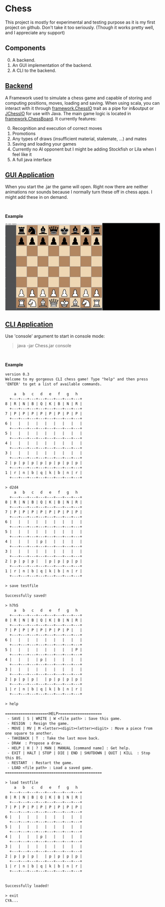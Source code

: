 # Chess
This project is mostly for experimental and testing purpose as it is my first project on github.
Don't take it too seriously. (Though it works pretty well, and I appreciate any support)

## Components
 0. A backend.
 0. An GUI implementation of the backend.
 0. A CLI to the backend.

## [Backend](https://github.com/SlaynAndKorpil/Chess/tree/master/framework)
A Framework used to simulate a chess game and capable of storing and computing positions, moves, loading and saving.
When using scala, you can interact with it through [framework.ChessIO](https://github.com/SlaynAndKorpil/Chess/blob/master/framework/src/framework/ChessIO.scala) trait as a pipe for in&output or [JChessIO](
https://github.com/SlaynAndKorpil/Chess/blob/master/framework/src/framework/javaInterfacing/JChessIO.java) for use with Java.
The main game logic is located in [framework.ChessBoard](https://github.com/SlaynAndKorpil/Chess/blob/master/framework/src/framework/ChessBoard.scala).
It currently features:

 0. Recognition and execution of correct moves
 0. Promotions
 0. Any types of draws (insufficient material, stalemate, ...) and mates
 0. Saving and loading your games
 0. Currently no AI opponent but I might be adding Stockfish or Lila when I feel like it
 0. A full java interface

## [GUI Application](https://github.com/SlaynAndKorpil/Chess/tree/master/graphics)
When you start the .jar the game will open.
Right now there are neither animations nor sounds because I normally turn these off in chess apps. I might add these in on demand.

&nbsp;

**Example**

![example](https://github.com/SlaynAndKorpil/Chess/blob/master/example.gif)
## [CLI Application](https://github.com/SlaynAndKorpil/Chess/tree/master/console)
Use 'console' argument to start in console mode:
> java -jar Chess.jar console

&nbsp;

**Example**
```
version 0.3
Welcome to my gorgeous CLI chess game! Type "help" and then press 'ENTER' to get a list of available commands.

    a   b   c   d   e   f   g   h
  +---+---+---+---+---+---+---+---+
8 | R | N | B | Q | K | B | N | R |
  +---+---+---+---+---+---+---+---+
7 | P | P | P | P | P | P | P | P |
  +---+---+---+---+---+---+---+---+
6 |   |   |   |   |   |   |   |   |
  +---+---+---+---+---+---+---+---+
5 |   |   |   |   |   |   |   |   |
  +---+---+---+---+---+---+---+---+
4 |   |   |   |   |   |   |   |   |
  +---+---+---+---+---+---+---+---+
3 |   |   |   |   |   |   |   |   |
  +---+---+---+---+---+---+---+---+
2 | p | p | p | p | p | p | p | p |
  +---+---+---+---+---+---+---+---+
1 | r | n | b | q | k | b | n | r |
  +---+---+---+---+---+---+---+---+

> d2d4
    a   b   c   d   e   f   g   h
  +---+---+---+---+---+---+---+---+
8 | R | N | B | Q | K | B | N | R |
  +---+---+---+---+---+---+---+---+
7 | P | P | P | P | P | P | P | P |
  +---+---+---+---+---+---+---+---+
6 |   |   |   |   |   |   |   |   |
  +---+---+---+---+---+---+---+---+
5 |   |   |   |   |   |   |   |   |
  +---+---+---+---+---+---+---+---+
4 |   |   |   | p |   |   |   |   |
  +---+---+---+---+---+---+---+---+
3 |   |   |   |   |   |   |   |   |
  +---+---+---+---+---+---+---+---+
2 | p | p | p |   | p | p | p | p |
  +---+---+---+---+---+---+---+---+
1 | r | n | b | q | k | b | n | r |
  +---+---+---+---+---+---+---+---+

> save testfile

Successfully saved!

> h7h5
    a   b   c   d   e   f   g   h
  +---+---+---+---+---+---+---+---+
8 | R | N | B | Q | K | B | N | R |
  +---+---+---+---+---+---+---+---+
7 | P | P | P | P | P | P | P |   |
  +---+---+---+---+---+---+---+---+
6 |   |   |   |   |   |   |   |   |
  +---+---+---+---+---+---+---+---+
5 |   |   |   |   |   |   |   | P |
  +---+---+---+---+---+---+---+---+
4 |   |   |   | p |   |   |   |   |
  +---+---+---+---+---+---+---+---+
3 |   |   |   |   |   |   |   |   |
  +---+---+---+---+---+---+---+---+
2 | p | p | p |   | p | p | p | p |
  +---+---+---+---+---+---+---+---+
1 | r | n | b | q | k | b | n | r |
  +---+---+---+---+---+---+---+---+

> help

===================<HELP>===================
 - SAVE | S | WRITE | W <file path> : Save this game.
 - RESIGN  : Resign the game.
 - MOVE | MV | M <letter><digit><letter><digit> : Move a piece from one square to another.
 - TAKEBACK | T  : Take the last move back.
 - DRAW  : Propose a draw.
 - HELP | H | ? | MAN | MANUAL [command name] : Get help.
 - EXIT | HALT | STOP | DIE | END | SHUTDOWN | QUIT | KILL  : Stop this BS.
 - RESTART  : Restart the game.
 - LOAD <file path> : Load a saved game.
============================================

> load testfile
    a   b   c   d   e   f   g   h
  +---+---+---+---+---+---+---+---+
8 | R | N | B | Q | K | B | N | R |
  +---+---+---+---+---+---+---+---+
7 | P | P | P | P | P | P | P | P |
  +---+---+---+---+---+---+---+---+
6 |   |   |   |   |   |   |   |   |
  +---+---+---+---+---+---+---+---+
5 |   |   |   |   |   |   |   |   |
  +---+---+---+---+---+---+---+---+
4 |   |   |   | p |   |   |   |   |
  +---+---+---+---+---+---+---+---+
3 |   |   |   |   |   |   |   |   |
  +---+---+---+---+---+---+---+---+
2 | p | p | p |   | p | p | p | p |
  +---+---+---+---+---+---+---+---+
1 | r | n | b | q | k | b | n | r |
  +---+---+---+---+---+---+---+---+


Successfully loaded!

> exit
CYA...
 ```
